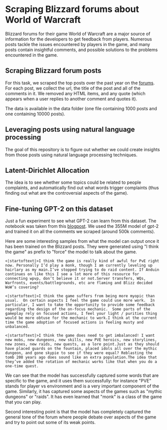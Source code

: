 # Scraping Blizzard forums about World of Warcraft

Blizzard forums for their game World of Warcraft are a major source of information for the developers to get feedback from players. Numerous posts tackle the issues encountered by players in the game, and many posts contain insightful comments, and possible solutions to the problems encountered in the game.

##	Scraping Blizzard forum posts

For this task, we scraped the top posts over the past year on the [forums](https://us.forums.blizzard.com/en/wow/top). For each post, we collect the url, the title of the post and all of the comments in it. We removed any HTML items, and any quote (which appears when a user replies to another comment and quotes it). 

The data is available in the data folder (one file containing 1000 posts and one containing 10000 posts).

## Leveraging posts using natural language processing

The goal of this repository is to figure out whether we could create insights from those posts using natural language processing techniques.

## Latent-Dirichlet Allocation

The  idea is to see whether some topics could be related to people complaints, and automatically find out what words trigger complaints (thus finding out what are the controversial aspects of the game).

## Fine-tuning GPT-2 on this dataset

Just a fun experiment to see what GPT-2 can learn from this dataset. The notebook was taken from this [blogpost](https://minimaxir.com/2019/09/howto-gpt2/). We used the 355M model of gpt-2 and trained it on all the comments we scraped (around 500k comments).

Here are some interesting samples from what the model can output once it has been trained on the Blizzard posts. They were generated using "I think the game" as prefix to "force" the model to talk about the game.

`<|startoftext|>I think the game is really kind of awful for PvE right now. Personally I’d play a monk, though I am currently leveling up hairlary as my main.I’ve stopped trying to do raid content. If Anduin continues on like this I see a lot more of this resource for connecting wpvp, don’t believe it or not.Server transfers, WQs, Warfronts, events/battlegrounds, etc are flaming and Blizz decided WoW’s covering? `

`<|startoftext|>I think the game suffers from being more myopic than usual.  On certain aspects I feel the game could use more work.  In particular, I want to take the opportunity to provide some feedback regarding the design of the on-focus mechanic.  Some parts of the gameplay rely on focused actions, I feel your light / purities thing would be more obtuse for the mechanic to work.I think at the current time the game adoption of focused actions is feeling musty and unbalanced.`

`<|startoftext|>I think the game does need to get imbalanced! I want new mobs, new dungeons, new skills, new PVE heroics, new storylines, new zones, new raids, new quests, as a lore point.Just as they should have placed guards on the fountain, placed idols all over the mythic dungeon, and gone skypie to see if they were equal? Reblasting the tomb 208 years ago does sound like an extra population.The idea that they’ve added the rotation of mechanic works like that when you do a one-time quest.`

We can see that the model has successfully captured some words that are specific to the game, and it uses them successfully: for instance "PVE" stands for player vs environment and is a very important component of the game. Similarly, it has captured some aspects of the games such as "mythic dungeons" or "raids". It has even learned that "monk" is a class of the game that you can play.

Second interesting point is that the model has completely captured the general tone of the forum where people debate over aspects of the game and try to point out some of its weak points.

